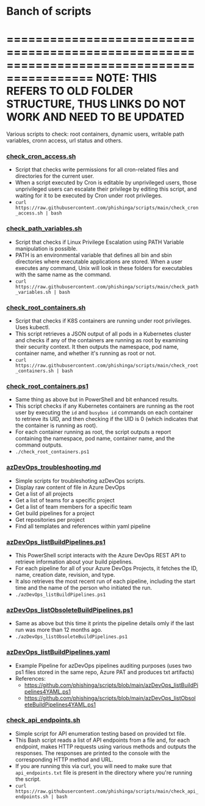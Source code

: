 # Banch of scripts

==========================================================================================
NOTE: THIS REFERS TO OLD FOLDER STRUCTURE, THUS LINKS DO NOT WORK AND NEED TO BE UPDATED
==========================================================================================


Various scripts to check: root containers, dynamic users, writable path variables, cronn access, url status and others. 

### [check_cron_access.sh](https://github.com/phishinga/scripts/blob/main/check_cron_access.sh)
- Script that checks write permissions for all cron-related files and directories for the current user. 
- When a script executed by Cron is editable by unprivileged users, those unprivileged users can escalate their privilege by editing this script, and waiting for it to be executed by Cron under root privileges.
- ```curl https://raw.githubusercontent.com/phishinga/scripts/main/check_cron_access.sh | bash```

### [check_path_variables.sh](https://github.com/phishinga/scripts/blob/main/check_path_variables.sh)
- Script that checks if Linux Privilege Escalation using PATH Variable manipulation is possible. 
- PATH is an environmental variable that defines all bin and sbin directories where executable applications are stored. When a user executes any command, Unix will look in these folders for executables with the same name as the command.
- ```curl https://raw.githubusercontent.com/phishinga/scripts/main/check_path_variables.sh | bash```

### [check_root_containers.sh](https://github.com/phishinga/scripts/blob/main/check_root_containers.sh)
- Script that checks if K8S containers are running under root privileges. Uses kubectl.
- This script retrieves a JSON output of all pods in a Kubernetes cluster and checks if any of the containers are running as root by examining their security context. It then outputs the namespace, pod name, container name, and whether it's running as root or not.
- ```curl https://raw.githubusercontent.com/phishinga/scripts/main/check_root_containers.sh | bash```

### [check_root_containers.ps1](https://github.com/phishinga/scripts/blob/main/check_root_containers.ps1)
- Same thing as above but in PowerShell and bit enhanced results. 
- This script checks if any Kubernetes containers are running as the root user by executing the ```id``` and ```busybox id``` commands on each container to retrieve its UID, and then checking if the UID is 0 (which indicates that the container is running as root).
- For each container running as root, the script outputs a report containing the namespace, pod name, container name, and the command outputs.
- ```./check_root_containers.ps1```

### [azDevOps_troubleshooting.md](https://github.com/phishinga/scripts/blob/main/azDevOps_troubleshooting.md)
- Simple scripts for troubleshoting azDevOps scripts.
- Display raw content of file in Azure DevOps
- Get a list of all projects
- Get a list of teams for a specific project
- Get a list of team members for a specific team
- Get build pipelines for a project
- Get repositories per project
- Find all templates and references within yaml pipeline


### [azDevOps_listBuildPipelines.ps1](https://github.com/phishinga/scripts/blob/main/azDevOps_listBuildPipelines.ps1)
- This PowerShell script interacts with the Azure DevOps REST API to retrieve information about your build pipelines. 
- For each pipeline for all of your Azure DevOps Projects, it fetches the ID, name, creation date, revision, and type. 
- It also retrieves the most recent run of each pipeline, including the start time and the name of the person who initiated the run. 
- ```./azDevOps_listBuildPipelines.ps1```

### [azDevOps_listObsoleteBuildPipelines.ps1](https://github.com/phishinga/scripts/blob/main/azDevOps_listOboleteBuildPipelines.ps1)
- Same as above but this time it prints the pipeline details omly if the last run was more than 12 months ago. 
- ```./azDevOps_listObsoleteBuildPipelines.ps1```

### [azDevOps_listBuildPipelines.yaml](https://github.com/phishinga/scripts/blob/main/azDevOps_listBuildPipelines.yaml)
- Example Pipeline for azDevOps pipelines auditing purposes (uses two ps1 files stored in the same repo, Azure PAT and produces txt artifacts)
- References: 
  - https://github.com/phishinga/scripts/blob/main/azDevOps_listBuildPipelines4YAML.ps1
  - https://github.com/phishinga/scripts/blob/main/azDevOps_listObsoleteBuildPipelines4YAML.ps1

### [check_api_endpoints.sh](https://github.com/phishinga/scripts/blob/main/check_api_endpoints.sh)
- Simple script for API enumeration testing based on provided txt file.
- This Bash script reads a list of API endpoints from a file and, for each endpoint, makes HTTP requests using various methods and outputs the responses. The responses are printed to the console with the corresponding HTTP method and URL.
- If you are running this via curl, you will need to make sure that ```api_endpoints.txt``` file is present in the directory where you're running the script.
- ```curl https://raw.githubusercontent.com/phishinga/scripts/main/check_api_endpoints.sh | bash```
